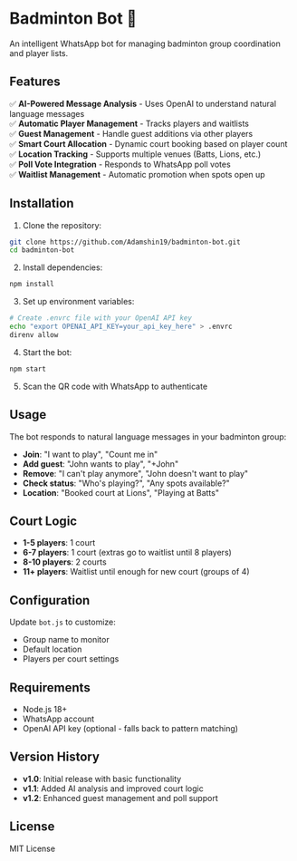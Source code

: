 # Badminton Bot 🏸

An intelligent WhatsApp bot for managing badminton group coordination and player lists.

## Features

✅ **AI-Powered Message Analysis** - Uses OpenAI to understand natural language messages  
✅ **Automatic Player Management** - Tracks players and waitlists  
✅ **Guest Management** - Handle guest additions via other players  
✅ **Smart Court Allocation** - Dynamic court booking based on player count  
✅ **Location Tracking** - Supports multiple venues (Batts, Lions, etc.)  
✅ **Poll Vote Integration** - Responds to WhatsApp poll votes  
✅ **Waitlist Management** - Automatic promotion when spots open up

## Installation

1. Clone the repository:

```bash
git clone https://github.com/Adamshin19/badminton-bot.git
cd badminton-bot
```

2. Install dependencies:

```bash
npm install
```

3. Set up environment variables:

```bash
# Create .envrc file with your OpenAI API key
echo "export OPENAI_API_KEY=your_api_key_here" > .envrc
direnv allow
```

4. Start the bot:

```bash
npm start
```

5. Scan the QR code with WhatsApp to authenticate

## Usage

The bot responds to natural language messages in your badminton group:

- **Join**: "I want to play", "Count me in"
- **Add guest**: "John wants to play", "+John"
- **Remove**: "I can't play anymore", "John doesn't want to play"
- **Check status**: "Who's playing?", "Any spots available?"
- **Location**: "Booked court at Lions", "Playing at Batts"

## Court Logic

- **1-5 players**: 1 court
- **6-7 players**: 1 court (extras go to waitlist until 8 players)
- **8-10 players**: 2 courts
- **11+ players**: Waitlist until enough for new court (groups of 4)

## Configuration

Update `bot.js` to customize:

- Group name to monitor
- Default location
- Players per court settings

## Requirements

- Node.js 18+
- WhatsApp account
- OpenAI API key (optional - falls back to pattern matching)

## Version History

- **v1.0**: Initial release with basic functionality
- **v1.1**: Added AI analysis and improved court logic
- **v1.2**: Enhanced guest management and poll support

## License

MIT License
